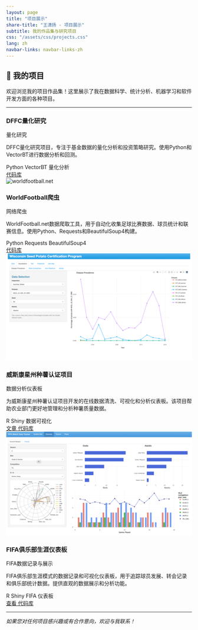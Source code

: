 ```yaml
---
layout: page
title: "项目展示"
share-title: "王潇扬 - 项目展示"
subtitle: 我的作品集与研究项目
css: "/assets/css/projects.css"
lang: zh
navbar-links: navbar-links-zh
---
```


## 🚀 我的项目

欢迎浏览我的项目作品集！这里展示了我在数据科学、统计分析、机器学习和软件开发方面的各种项目。

---

<div class="projects-grid">

  <div class="project-card">
    <!-- <img src="https://s.hs-data.com/bilder/shared/ng_2013/wfb_logo_net.png" alt="worldfootball.net" class="project-image"> -->
    <div class="project-content">
      <div class="project-header">
        <div class="project-icon">
          <i class="fab fa-github"></i>
        </div>
        <div class="project-info">
          <h3 class="project-title">DFFC量化研究</h3>
          <p class="project-type">量化研究</p>
        </div>
      </div>
      <div class="project-description">
        <p>DFFC量化研究项目，专注于基金数据的量化分析和投资策略研究。使用Python和VectorBT进行数据分析和回测。</p>
      </div>
      <div class="project-tags">
        <span class="tag">Python</span>
        <span class="tag">VectorBT</span>
        <span class="tag">量化分析</span>
      </div>
      <div class="project-links">
        <a href="https://github.com/WXYS1209/quant_dffc" target="_blank" class="btn-link">
          <i class="fas fa-external-link-alt"></i> 代码库
        </a>
      </div>
    </div>
  </div>

  <div class="project-card">
    <img src="https://s.hs-data.com/bilder/shared/ng_2013/wfb_logo_net.png" alt="worldfootball.net" class="project-image">
    <div class="project-content">
      <div class="project-header">
        <div class="project-icon">
          <i class="fab fa-github"></i>
        </div>
        <div class="project-info">
          <h3 class="project-title">WorldFootball爬虫</h3>
          <p class="project-type">网络爬虫</p>
        </div>
      </div>
      <div class="project-description">
        <p>WorldFootball.net数据爬取工具，用于自动化收集足球比赛数据、球员统计和联赛信息。使用Python、Requests和BeautifulSoup4构建。</p>
      </div>
      <div class="project-tags">
        <span class="tag">Python</span>
        <span class="tag">Requests</span>
        <span class="tag">BeautifulSoup4</span>
      </div>
      <div class="project-links">
        <a href="https://github.com/WXYS1209/WorldFootballMaster" target="_blank" class="btn-link">
          <i class="fas fa-external-link-alt"></i> 代码库
        </a>
      </div>
    </div>
  </div>

  <div class="project-card">
    <img src="/assets/img/projects/potato-dashboard.png" alt="威斯康星州种薯认证项目仪表板" class="project-image">
    <div class="project-content">
      <div class="project-header">
        <div class="project-icon">
          <i class="fab fa-github"></i>
        </div>
        <div class="project-info">
          <h3 class="project-title">威斯康星州种薯认证项目</h3>
          <p class="project-type">数据分析仪表板</p>
        </div>
      </div>
      <div class="project-description">
        <p>为威斯康星州种薯认证项目开发的在线数据清洗、可视化和分析仪表板。该项目帮助农业部门更好地管理和分析种薯质量数据。</p>
      </div>
      <div class="project-tags">
        <span class="tag">R</span>
        <span class="tag">Shiny</span>
        <span class="tag">数据可视化</span>
      </div>
      <div class="project-links">
        <a href="https://issuu.com/bctater/docs/february_2025_badger_common_tater" target="_blank" class="btn-link">
          <i class="fas fa-external-link-alt"></i> 文章
        </a>
        <a href="https://github.com/solislemuslab/potato-seed-cert" target="_blank" class="btn-link">
          <i class="fas fa-external-link-alt"></i> 代码库
        </a>
      </div>
    </div>
  </div>

  <div class="project-card">
    <img src="/assets/img/projects/fifa-dashboard.png" alt="FIFA俱乐部生涯仪表板" class="project-image">
    <div class="project-content">
      <div class="project-header">
        <div class="project-icon">
          <i class="fas fa-database"></i>
        </div>
        <div class="project-info">
          <h3 class="project-title">FIFA俱乐部生涯仪表板</h3>
          <p class="project-type">FIFA数据记录与展示</p>
        </div>
      </div>
      <div class="project-description">
        <p>FIFA俱乐部生涯模式的数据记录和可视化仪表板，用于追踪球员发展、转会记录和俱乐部统计数据。提供直观的数据展示和分析功能。</p>
      </div>
      <div class="project-tags">
        <span class="tag">R</span>
        <span class="tag">Shiny</span>
        <span class="tag">FIFA</span>
        <span class="tag">仪表板</span>
      </div>
      <div class="project-links">
        <a href="https://wxys1209.shinyapps.io/FIFA_Career_Tracker/" class="btn-link">
          <i class="fas fa-external-link-alt"></i> 查看
        </a>
        <a href="https://github.com/WXYS1209/FIFA_Career_Recording" class="btn-link">
          <i class="fas fa-external-link-alt"></i> 代码库
        </a>
      </div>
    </div>
  </div>

</div>

---

*如果您对任何项目感兴趣或有合作意向，欢迎与我联系！*